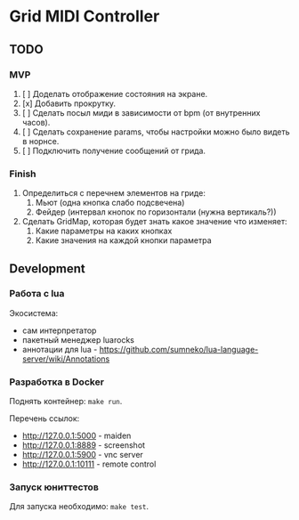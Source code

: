 # Grid MIDI Controller

## TODO

### MVP

1. [ ] Доделать отображение состояния на экране.
2. [x] Добавить прокрутку.
3. [ ] Сделать посыл миди в зависимости от bpm (от внутренних часов).
4. [ ] Сделать сохранение params, чтобы настройки можно было видеть в норнсе.
5. [ ] Подключить получение сообщений от грида.

### Finish

1. Определиться с перечнем элементов на гриде:
   1. Мьют (одна кнопка слабо подсвечена)
   2. Фейдер (интервал кнопок по горизонтали (нужна вертикаль?))
2. Сделать GridMap, которая будет знать какое значение что изменяет:
   1. Какие параметры на каких кнопках
   2. Какие значения на каждой кнопки параметра

## Development

### Работа с lua

Экосистема:
* сам интерпретатор
* пакетный менеджер luarocks
* аннотации для lua - https://github.com/sumneko/lua-language-server/wiki/Annotations

### Разработка в Docker

Поднять контейнер: `make run`.

Перечень ссылок:
* http://127.0.0.1:5000 - maiden
* http://127.0.0.1:8889 - screenshot
* http://127.0.0.1:5900 - vnc server
* http://127.0.0.1:10111 - remote control

### Запуск юниттестов

Для запуска необходимо: `make test`.
